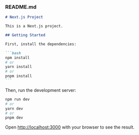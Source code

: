 ### README.md

````markdown
# Next.js Project

This is a Next.js project.

## Getting Started

First, install the dependencies:

```bash
npm install
# or
yarn install
# or
pnpm install
```
````

Then, run the development server:

```bash
npm run dev
# or
yarn dev
# or
pnpm dev
```

Open [http://localhost:3000](http://localhost:3000) with your browser to see the result.
